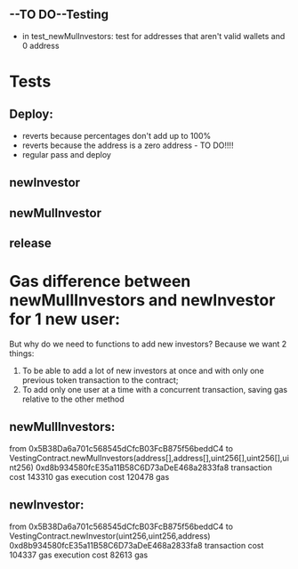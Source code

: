 ## --TO DO--Testing

- in test_newMulInvestors: test for addresses that aren't valid wallets and 0 address

# Tests

## Deploy:

- reverts because percentages don't add up to 100%
- reverts because the address is a zero address - TO DO!!!!
- regular pass and deploy

## newInvestor

## newMulInvestor

## release

# Gas difference between newMullInvestors and newInvestor for 1 new user:

But why do we need to functions to add new investors?
Because we want 2 things:

1. To be able to add a lot of new investors at once and with only one previous token transaction to the contract;
2. To add only one user at a time with a concurrent transaction, saving gas relative to the other method

## newMullInvestors:

from 0x5B38Da6a701c568545dCfcB03FcB875f56beddC4
to VestingContract.newMulInvestors(address[],address[],uint256[],uint256[],uint256) 0xd8b934580fcE35a11B58C6D73aDeE468a2833fa8
transaction cost 143310 gas
execution cost 120478 gas

## newInvestor:

from 0x5B38Da6a701c568545dCfcB03FcB875f56beddC4
to VestingContract.newInvestor(uint256,uint256,address) 0xd8b934580fcE35a11B58C6D73aDeE468a2833fa8
transaction cost 104337 gas
execution cost 82613 gas
